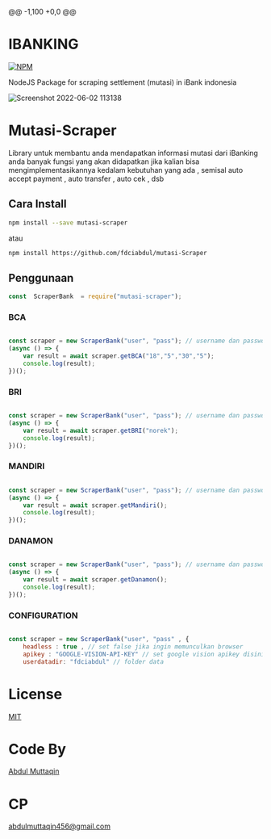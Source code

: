@@ -1,100 +0,0 @@
# IBANKING
[![NPM](https://nodei.co/npm/mutasi-scraper.png?compact=true)](https://npmjs.org/package/mutasi-bca)


NodeJS Package for scraping settlement (mutasi) in iBank indonesia


![Screenshot 2022-06-02 113138](https://user-images.githubusercontent.com/31664438/171599287-b0048798-064e-436e-8c72-c7ec43d0e29f.png)




# Mutasi-Scraper

Library untuk membantu anda mendapatkan informasi mutasi dari iBanking anda 
banyak fungsi yang akan didapatkan jika kalian bisa mengimplementasikannya kedalam kebutuhan yang ada , semisal auto accept payment , auto transfer , auto cek , dsb

## Cara Install

```bash
npm install --save mutasi-scraper
```

atau

```bash
npm install https://github.com/fdciabdul/mutasi-Scraper
```


## Penggunaan

```javascript
const  ScraperBank  = require("mutasi-scraper");
```

### BCA

```javascript

const scraper = new ScraperBank("user", "pass"); // username dan password akun ibanking
(async () => {
    var result = await scraper.getBCA("18","5","30","5");
    console.log(result);
})();
```

### BRI

```javascript

const scraper = new ScraperBank("user", "pass"); // username dan password akun ibanking
(async () => {
    var result = await scraper.getBRI("norek");
    console.log(result);
})();
```

### MANDIRI

```javascript

const scraper = new ScraperBank("user", "pass"); // username dan password akun ibanking
(async () => {
    var result = await scraper.getMandiri();
    console.log(result);
})();
```

### DANAMON

```javascript

const scraper = new ScraperBank("user", "pass"); // username dan password akun ibanking
(async () => {
    var result = await scraper.getDanamon();
    console.log(result);
})();
```

### CONFIGURATION

```javascript

const scraper = new ScraperBank("user", "pass" , {
    headless : true , // set false jika ingin memunculkan browser
    apikey : "GOOGLE-VISION-API-KEY" // set google vision apikey disini,
    userdatadir: "fdciabdul" // folder data 
```

# License

[MIT](https://github.com/fdciabdul/BCA-Mutasi-Scraper)

# Code By
[Abdul Muttaqin](mailto:abdulmuttaqin456@gmail.com)

# CP 

abdulmuttaqin456@gmail.com